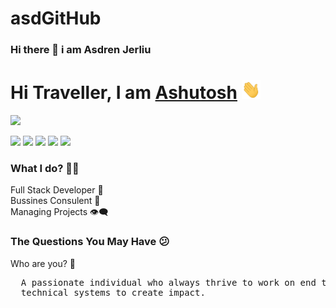 # asdGitHub
 
### Hi there 👋 i am Asdren Jerliu


<h1>Hi Traveller, I am <a href="https://asdren.jerliu.com/">Ashutosh</a>
<img src="https://raw.githubusercontent.com/ABSphreak/ABSphreak/master/gifs/Hi.gif" width="30px" height="30px"></h1>
<img src="https://media.giphy.com/media/M9gbBd9nbDrOTu1Mqx/giphy.gif" width="100"/>

<a href="https://www.linkedin.com/in/asdren-jerliu-88710b138"><img src="https://github.com/asdren/jerliu/blob/master/logos/linkedin.png" width="40" /></a>
<a href="https://github.com/asdren88"><img src="https://github.com/asdren88/asdren88/blob/master/logos/github-logo.png" width="40" /></a>
<a href="https://www.facebook.com/laymanbrother.19/"><img src="https://github.com/asdren88/asdren88/blob/master/logos/facebook.png" width="40" /></a>
<a href="mailto:ashutoshhathidara98@gmail.com"><img src="https://github.com/asdren88/asdren88/blob/master/logos/google-plus.png" width="40" /></a>
<a href="https://www.instagram.com/layman_brother"><img src="https://github.com/asdren88/asdren889/blob/master/logos/instagram.png" width="40" /></a>

<h3>What I do? 👨‍💻</h3>
<summary>Full Stack Developer 🍥</summary>
<summary>Bussines Consulent 🤖</summary>
<summary>Managing Projects 👁️‍🗨️</summary>

 
<h3>The Questions You May Have 😕</h3>

  <summary>Who are you? 👨</summary>
  <pre>
  A passionate individual who always thrive to work on end to end products which develop sustainable and scalable social and
  technical systems to create impact.<br>
  </pre>
  

